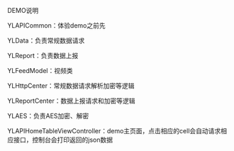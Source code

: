 DEMO说明

YLAPICommon：体验demo之前先

YLData：负责常规数据请求

YLReport：负责数据上报

YLFeedModel：视频类

YLHttpCenter：常规数据请求解析加密等逻辑

YLReportCenter：数据上报请求和加密等逻辑

YLAES：负责AES加密、解密

YLAPIHomeTableViewController：demo主页面，点击相应的cell会自动请求相应接口，控制台会打印返回的json数据



